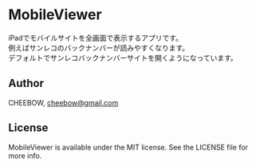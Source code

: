 # MobileViewer

iPadでモバイルサイトを全画面で表示するアプリです。<br>
例えばサンレコのバックナンバーが読みやすくなります。<br>
デフォルトでサンレコバックナンバーサイトを開くようになっています。<br>

## Author

CHEEBOW, cheebow@gmail.com

## License

MobileViewer is available under the MIT license. See the LICENSE file for more info.
